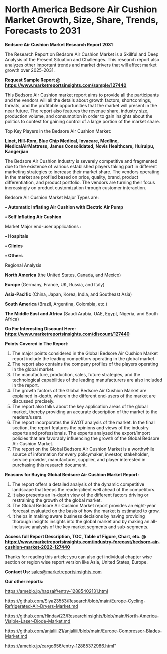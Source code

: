# North America Bedsore Air Cushion Market Growth, Size, Share, Trends, Forecasts to 2031

<strong>Bedsore Air Cushion Market Research Report 2031</strong>

The Research Report on Bedsore Air Cushion Market is a Skillful and Deep Analysis of the Present Situation and Challenges. This research report also analyzes other important trends and market drivers that will affect market growth over 2025-2031.

<strong>Request Sample Report @ <a href=https://www.marketreportsinsights.com/sample/127440>https://www.marketreportsinsights.com/sample/127440</a></strong>

This Bedsore Air Cushion market report aims to provide all the participants and the vendors will all the details about growth factors, shortcomings, threats, and the profitable opportunities that the market will present in the near future. The report also features the revenue share, industry size, production volume, and consumption in order to gain insights about the politics to contest for gaining control of a large portion of the market share.

Top Key Players in the Bedsore Air Cushion Market:

<strong>Linet, Hill-Rom, Blue Chip Medical, Invacare, Medline, MedicalAirMattress, James Consolidated, Novis Healthcare, Huiruipu, Kangerjian</strong>

The Bedsore Air Cushion Industry is severely competitive and fragmented due to the existence of various established players taking part in different marketing strategies to increase their market share. The vendors operating in the market are profiled based on price, quality, brand, product differentiation, and product portfolio. The vendors are turning their focus increasingly on product customization through customer interaction.

Bedsore Air Cushion Market Major Types are:

<strong>• Automatic Inflating Air Cushion with Electric Air Pump

• Self Inflating Air Cushion</strong>

Market Major end-user applications :

<strong>• Hospitals

• Clinics

• Others</strong>

Regional Analysis

</u><strong><b>North America</b></strong> (the United States, Canada, and Mexico)

<strong><b>Europe </b></strong>(Germany, France, UK, Russia, and Italy)

<strong><b>Asia-Pacific</b></strong> (China, Japan, Korea, India, and Southeast Asia)

<strong><b>South America</b></strong> (Brazil, Argentina, Colombia, etc.)

<strong><b>The Middle East and Africa</b></strong> (Saudi Arabia, UAE, Egypt, Nigeria, and South Africa)

<strong>Go For Interesting Discount Here: <a href=https://www.marketreportsinsights.com/discount/127440>https://www.marketreportsinsights.com/discount/127440</a></strong>

<strong>Points Covered in The Report:</strong>
<ol>
  <li>The major points considered in the Global Bedsore Air Cushion Market report include the leading competitors operating in the global market.</li>
  <li>The report also contains the company profiles of the players operating in the global market.</li>
  <li>The manufacture, production, sales, future strategies, and the technological capabilities of the leading manufacturers are also included in the report.</li>
  <li>The growth factors of the Global Bedsore Air Cushion Market are explained in-depth, wherein the different end-users of the market are discussed precisely.</li>
  <li>The report also talks about the key application areas of the global market, thereby providing an accurate description of the market to the readers/users.</li>
  <li>The report incorporates the SWOT analysis of the market. In the final section, the report features the opinions and views of the industry experts and professionals. The experts analyzed the export/import policies that are favorably influencing the growth of the Global Bedsore Air Cushion Market.</li>
  <li>The report on the Global Bedsore Air Cushion Market is a worthwhile source of information for every policymaker, investor, stakeholder, service provider, manufacturer, supplier, and player interested in purchasing this research document.</li>
</ol>
<strong>Reasons for Buying Global Bedsore Air Cushion Market Report:</strong>

<ol>
  <li>The report offers a detailed analysis of the dynamic competitive landscape that keeps the reader/client well ahead of the competitors.</li>
  <li>It also presents an in-depth view of the different factors driving or restraining the growth of the global market.</li>
  <li>The Global Bedsore Air Cushion Market report provides an eight-year forecast evaluated on the basis of how the market is estimated to grow.</li>
  <li>It helps in making aware business decisions by having providing thorough insights insights into the global market and by making an all-inclusive analysis of the key market segments and sub-segments.</li>
</ol>
<strong>Access full Report Description, TOC, Table of Figure, Chart, etc. @ <a href=https://www.marketreportsinsights.com/industry-forecast/bedsore-air-cushion-market-2022-127440>https://www.marketreportsinsights.com/industry-forecast/bedsore-air-cushion-market-2022-127440</a></strong>


Thanks for reading this article; you can also get individual chapter wise section or region wise report version like Asia, United States, Europe.

<strong>Contact Us:</strong>
sales@marketreportsinsights.com

<strong>Our other reports:</strong>

<a href=https://ameblo.jp/haqsaif/entry-12885402131.html>https://ameblo.jp/haqsaif/entry-12885402131.html</a>

<a href=https://github.com/Siya23553/Research/blob/main/Europe-Cycling-Refrigerated-Air-Dryers-Market.md>https://github.com/Siya23553/Research/blob/main/Europe-Cycling-Refrigerated-Air-Dryers-Market.md</a>

<a href=https://github.com/Hindavi23/Researchinsights/blob/main/North-America-Visible-Laser-Diode-Market.md>https://github.com/Hindavi23/Researchinsights/blob/main/North-America-Visible-Laser-Diode-Market.md</a>

<a href=https://github.com/anjaliiii21/anjaliiii/blob/main/Europe-Compressor-Blades-Market.md>https://github.com/anjaliiii21/anjaliiii/blob/main/Europe-Compressor-Blades-Market.md</a>

<a href=https://ameblo.jp/cargo656/entry-12885372986.html>https://ameblo.jp/cargo656/entry-12885372986.html</a>"
